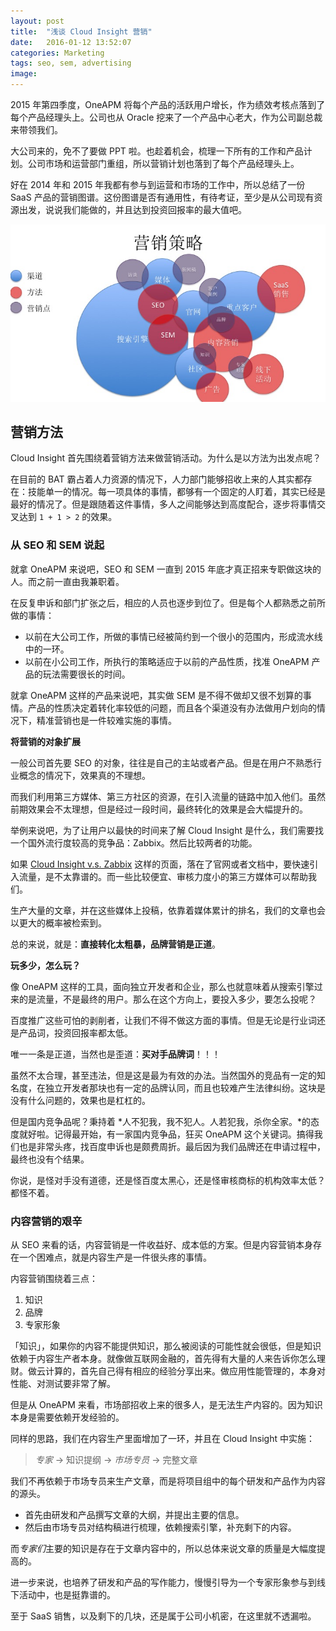 ```yaml
---
layout: post
title:  "浅谈 Cloud Insight 营销"
date:   2016-01-12 13:52:07
categories: Marketing
tags: seo, sem, advertising
image:
---
```


2015 年第四季度，OneAPM 将每个产品的活跃用户增长，作为绩效考核点落到了每个产品经理头上。公司也从 Oracle 挖来了一个产品中心老大，作为公司副总裁来带领我们。

大公司来的，免不了要做 PPT 啦。也趁着机会，梳理一下所有的工作和产品计划。公司市场和运营部门重组，所以营销计划也落到了每个产品经理头上。

好在 2014 年和 2015 年我都有参与到运营和市场的工作中，所以总结了一份 SaaS 产品的营销图谱。这份图谱是否有通用性，有待考证，至少是从公司现有资源出发，说说我们能做的，并且达到投资回报率的最大值吧。

![](/images/cloud-insight-bu-05.jpg)

## 营销方法

Cloud Insight 首先围绕着营销方法来做营销活动。为什么是以方法为出发点呢？

在目前的 BAT 霸占着人力资源的情况下，人力部门能够招收上来的人其实都存在：技能单一的情况。每一项具体的事情，都够有一个固定的人盯着，其实已经是最好的情况了。但是跟随着这件事情，多人之间能够达到高度配合，逐步将事情交叉达到 `1 + 1 > 2` 的效果。

### 从 SEO 和 SEM 说起

就拿 OneAPM 来说吧，SEO 和 SEM 一直到 2015 年底才真正招来专职做这块的人。而之前一直由我兼职着。

在反复申诉和部门扩张之后，相应的人员也逐步到位了。但是每个人都熟悉之前所做的事情：

* 以前在大公司工作，所做的事情已经被简约到一个很小的范围内，形成流水线中的一环。
* 以前在小公司工作，所执行的策略适应于以前的产品性质，找准 OneAPM 产品的玩法需要很长的时间。

就拿 OneAPM 这样的产品来说吧，其实做 SEM 是不得不做却又很不划算的事情。产品的性质决定着转化率较低的问题，而且各个渠道没有办法做用户划向的情况下，精准营销也是一件较难实施的事情。

**将营销的对象扩展**

一般公司首先要 SEO 的对象，往往是自己的主站或者产品。但是在用户不熟悉行业概念的情况下，效果真的不理想。

而我们利用第三方媒体、第三方社区的资源，在引入流量的链路中加入他们。虽然前期效果会不太理想，但是经过一段时间，最终转化的效果是会大幅提升的。

举例来说吧，为了让用户以最快的时间来了解 Cloud Insight 是什么，我们需要找一个国外流行度较高的竞争品：Zabbix。然后比较两者的功能。

如果 [Cloud Insight v.s. Zabbix](http://www.oneapm.com/ci/zabbix.html) 这样的页面，落在了官网或者文档中，要快速引入流量，是不太靠谱的。而一些比较便宜、审核力度小的第三方媒体可以帮助我们。

生产大量的文章，并在这些媒体上投稿，依靠着媒体累计的排名，我们的文章也会以更大的概率被检索到。

总的来说，就是：**直接转化太粗暴，品牌营销是正道**。

**玩多少，怎么玩？**

像 OneAPM 这样的工具，面向独立开发者和企业，那么也就意味着从搜索引擎过来的是流量，不是最终的用户。那么在这个方向上，要投入多少，要怎么投呢？

百度推广这些可怕的剥削者，让我们不得不做这方面的事情。但是无论是行业词还是产品词，投资回报率都太低。

唯一一条是正道，当然也是歪道：**买对手品牌词**！！！

虽然不太合理，甚至违法，但是这是最为有效的办法。当然国外的竞品有一定的知名度，在独立开发者那块也有一定的品牌认同，而且也较难产生法律纠纷。这块是没有什么问题的，效果也是杠杠的。

但是国内竞争品呢？秉持着 *人不犯我，我不犯人。人若犯我，杀你全家。*的态度就好啦。记得最开始，有一家国内竞争品，狂买 OneAPM 这个关键词。搞得我们也是非常头疼，找百度申诉也是颇费周折。最后因为我们品牌还在申请过程中，最终也没有个结果。

你说，是怪对手没有道德，还是怪百度太黑心，还是怪审核商标的机构效率太低？都怪不着。

### 内容营销的艰辛

从 SEO 来看的话，内容营销是一件收益好、成本低的方案。但是内容营销本身存在一个困难点，就是内容生产是一件很头疼的事情。

内容营销围绕着三点：

1. 知识
2. 品牌
3. 专家形象

「知识」，如果你的内容不能提供知识，那么被阅读的可能性就会很低，但是知识依赖于内容生产者本身。就像做互联网金融的，首先得有大量的人来告诉你怎么理财。做云计算的，首先自己得有相应的经验分享出来。做应用性能管理的，本身对性能、对测试要非常了解。

但是从 OneAPM 来看，市场部招收上来的很多人，是无法生产内容的。因为知识本身是需要依赖开发经验的。

同样的思路，我们在内容生产里面增加了一环，并且在 Cloud Insight 中实施：

> *专家* -> 知识提纲 -> *市场专员* -> 完整文章

我们不再依赖于市场专员来生产文章，而是将项目组中的每个研发和产品作为内容的源头。

* 首先由研发和产品撰写文章的大纲，并提出主要的信息。
* 然后由市场专员对结构稿进行梳理，依赖搜索引擎，补充剩下的内容。

而*专家们*主要的知识是存在于文章内容中的，所以总体来说文章的质量是大幅度提高的。

进一步来说，也培养了研发和产品的写作能力，慢慢引导为一个专家形象参与到线下活动中，也是挺靠谱的。

至于 SaaS 销售，以及剩下的几块，还是属于公司小机密，在这里就不透漏啦。
